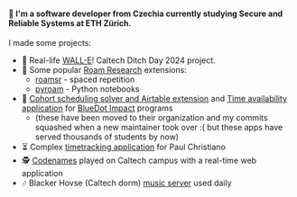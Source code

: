 #### 👋 I'm a software developer from Czechia currently studying Secure and Reliable Systems at ETH Zürich. 

I made some projects:

- 🤖 Real-life [WALL-E](https://github.com/akrivka/WALL-E)! Caltech Ditch Day 2024 project.
- 🧩 Some popular [Roam Research](https://roamresearch.com/) extensions:
  - [roamsr](https://github.com/akrivka/roamsr) - spaced repetition
  - [pyroam](https://github.com/akrivka/pyroam) - Python notebooks
- 🔵 [Cohort scheduling solver and Airtable extension](https://github.com/bluedotimpact/cohort-scheduling-extension) and [Time availability application](https://github.com/bluedotimpact/bluedot) for [BlueDot Impact](https://bluedot.org/) programs
  - (these have been moved to their organization and my commits squashed when a new maintainer took over :( but these apps have served thousands of students by now)
- ⏳ Complex [timetracking application](https://github.com/akrivka/timetracking) for Paul Christiano
- 🕵️ [Codenames](https://github.com/akrivka/codenames) played on Caltech campus with a real-time web application
- 🎶 Blacker Hovse (Caltech dorm) [music server](https://github.com/akrivka/nearer-music-server) used daily
